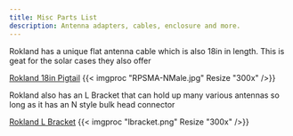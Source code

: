 ```yaml
---
title: Misc Parts List
description: Antenna adapters, cables, enclosure and more.
---
```


Rokland has a unique flat antenna cable which is also 18in in length. This is geat for the solar cases they also offer

[Rokland 18in Pigtail](https://store.rokland.com/collections/rp-sma-male-to-n-male/products/rp-sma-male-to-n-male-1-pack-flat-window-coaxial-extension-pigtail-18-inch-length)
{{< imgproc "RPSMA-NMale.jpg" Resize "300x" />}}

Rokland also has an L Bracket that can hold up many various antennas so long as it has an N style bulk head connector

[Rokland L Bracket](https://store.rokland.com/products/l-mount-replacement-bracket-for-rokland-6-8-dbi-n-female-bulkhead-antennas)
{{< imgproc "lbracket.png" Resize "300x" />}}
